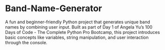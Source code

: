 # Band-Name-Generator
A fun and beginner-friendly Python project that generates unique band names by combining user input. Built as part of Day 1 of Angela Yu’s 100 Days of Code - The Complete Python Pro Bootcamp, this project introduces basic concepts like variables, string manipulation, and user interaction through the console.
